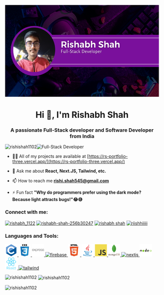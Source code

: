 <img alt="Full-Stack Developer" width="1000" height="300" src="https://github.com/rishishah1102/rishishah1102/blob/main/Github-Banner.png">
<h1 align="center">Hi 👋, I'm Rishabh Shah</h1>
<h3 align="center">A passionate Full-Stack developer and Software Developer from India</h3>

<img align="right" alt="Full-Stack Developer" width="400" src="https://miro.medium.com/v2/resize:fit:1400/1*yw0TnheAGN-LPneDaTlaxw.gif">

<p align="left"> <img src="https://komarev.com/ghpvc/?username=rishishah1102&label=Profile%20views&color=0e75b6&style=flat" alt="rishishah1102" /> </p>

- 👨‍💻 All of my projects are available at [https://rs-portfolio-three.vercel.app/](https://rs-portfolio-three.vercel.app/)

- 💬 Ask me about **React, Next.JS, Tailwind, etc.**

- 📫 How to reach me **rishi.shah545@gmail.com**

- ⚡ Fun fact **"Why do programmers prefer using the dark mode? Because light attracts bugs!"😂😅**

<h3 align="left">Connect with me:</h3>
<p align="left">
<a href="https://twitter.com/rishabh_1122" target="blank"><img align="center" src="https://raw.githubusercontent.com/rahuldkjain/github-profile-readme-generator/master/src/images/icons/Social/twitter.svg" alt="rishabh_1122" height="30" width="40" /></a>
<a href="https://linkedin.com/in/rishabh-shah-256b30247" target="blank"><img align="center" src="https://raw.githubusercontent.com/rahuldkjain/github-profile-readme-generator/master/src/images/icons/Social/linked-in-alt.svg" alt="rishabh-shah-256b30247" height="30" width="40" /></a>
<a href="https://fb.com/rishabh shah" target="blank"><img align="center" src="https://raw.githubusercontent.com/rahuldkjain/github-profile-readme-generator/master/src/images/icons/Social/facebook.svg" alt="rishabh shah" height="30" width="40" /></a>
<a href="https://instagram.com/riishhiiiii" target="blank"><img align="center" src="https://raw.githubusercontent.com/rahuldkjain/github-profile-readme-generator/master/src/images/icons/Social/instagram.svg" alt="riishhiiiii" height="30" width="40" /></a>
</p>

<h3 align="left">Languages and Tools:</h3>
<p align="left"> <a href="https://www.cprogramming.com/" target="_blank" rel="noreferrer"> <img src="https://raw.githubusercontent.com/devicons/devicon/master/icons/c/c-original.svg" alt="c" width="40" height="40"/> </a> <a href="https://www.w3schools.com/css/" target="_blank" rel="noreferrer"> <img src="https://raw.githubusercontent.com/devicons/devicon/master/icons/css3/css3-original-wordmark.svg" alt="css3" width="40" height="40"/> </a> <a href="https://expressjs.com" target="_blank" rel="noreferrer"> <img src="https://raw.githubusercontent.com/devicons/devicon/master/icons/express/express-original-wordmark.svg" alt="express" width="40" height="40"/> </a> <a href="https://firebase.google.com/" target="_blank" rel="noreferrer"> <img src="https://www.vectorlogo.zone/logos/firebase/firebase-icon.svg" alt="firebase" width="40" height="40"/> </a> <a href="https://www.w3.org/html/" target="_blank" rel="noreferrer"> <img src="https://raw.githubusercontent.com/devicons/devicon/master/icons/html5/html5-original-wordmark.svg" alt="html5" width="40" height="40"/> </a> <a href="https://www.java.com" target="_blank" rel="noreferrer"> <img src="https://raw.githubusercontent.com/devicons/devicon/master/icons/java/java-original.svg" alt="java" width="40" height="40"/> </a> <a href="https://developer.mozilla.org/en-US/docs/Web/JavaScript" target="_blank" rel="noreferrer"> <img src="https://raw.githubusercontent.com/devicons/devicon/master/icons/javascript/javascript-original.svg" alt="javascript" width="40" height="40"/> </a> <a href="https://www.mongodb.com/" target="_blank" rel="noreferrer"> <img src="https://raw.githubusercontent.com/devicons/devicon/master/icons/mongodb/mongodb-original-wordmark.svg" alt="mongodb" width="40" height="40"/> </a> <a href="https://nextjs.org/" target="_blank" rel="noreferrer"> <img src="https://cdn.worldvectorlogo.com/logos/nextjs-2.svg" alt="nextjs" width="40" height="40"/> </a> <a href="https://nodejs.org" target="_blank" rel="noreferrer"> <img src="https://raw.githubusercontent.com/devicons/devicon/master/icons/nodejs/nodejs-original-wordmark.svg" alt="nodejs" width="40" height="40"/> </a> <a href="https://reactjs.org/" target="_blank" rel="noreferrer"> <img src="https://raw.githubusercontent.com/devicons/devicon/master/icons/react/react-original-wordmark.svg" alt="react" width="40" height="40"/> </a> <a href="https://tailwindcss.com/" target="_blank" rel="noreferrer"> <img src="https://www.vectorlogo.zone/logos/tailwindcss/tailwindcss-icon.svg" alt="tailwind" width="40" height="40"/> </a> </p>

<p><img align="left" src="https://github-readme-stats.vercel.app/api/top-langs?username=rishishah1102&show_icons=true&locale=en&layout=compact" alt="rishishah1102" /></p>

<p>&nbsp;<img align="center" src="https://github-readme-stats.vercel.app/api?username=rishishah1102&show_icons=true&locale=en" alt="rishishah1102" /></p>

<p><img align="center" src="https://github-readme-streak-stats.herokuapp.com/?user=rishishah1102&" alt="rishishah1102" /></p>

